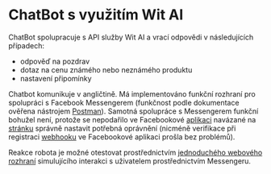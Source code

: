 # ChatBot s využitím Wit AI

ChatBot spolupracuje s API služby Wit AI a vrací odpovědi v následujících případech:

- odpověď na pozdrav
- dotaz na cenu známého nebo neznámého produktu
- nastavení připomínky

Chatbot komunikuje v angličtině. Má implementováno funkční rozhraní pro spolupráci s Facebook Messengerem (funkčnost podle dokumentace ověřena nástrojem [Postman](https://www.getpostman.com/)). 
Samotná spolupráce s Messengerem funkční bohužel není, protože se nepodařilo ve Facebookové [aplikaci](https://developers.facebook.com/apps/1788288764572523) navázané na [stránku](https://www.facebook.com/pg/Kopa-květáku-1376236125842886)
správně nastavit potřebná oprávnění (nicméně verifikace při registraci [webhooku](https://kvetak.zuzanakreizlova.cz/public/index.php) ve Facebookové aplikaci prošla bez problémů). 

Reakce robota je možné otestovat prostřednictvím [jednoduchého webového rozhraní](https://kvetak.zuzanakreizlova.cz/public/test.php)
simulujícího interakci s uživatelem prostřednictvím Messengeru. 
